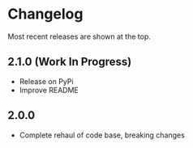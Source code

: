 # Changelog

Most recent releases are shown at the top.

## 2.1.0 (Work In Progress)

- Release on PyPi
- Improve README

## 2.0.0

- Complete rehaul of code base, breaking changes
